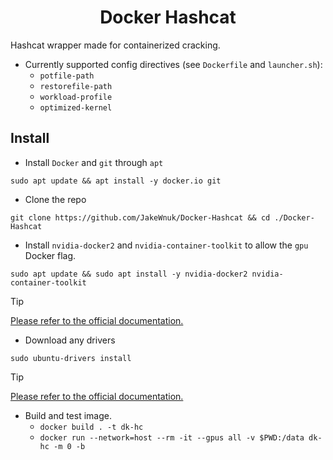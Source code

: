 <h1 align="center">
Docker Hashcat
</h1>

Hashcat wrapper made for containerized cracking.

- Currently supported config directives (see `Dockerfile` and `launcher.sh`):
    - `potfile-path`
    - `restorefile-path`
    - `workload-profile`
    - `optimized-kernel`

## Install
- Install `Docker` and `git` through `apt`
```
sudo apt update && apt install -y docker.io git
```
- Clone the repo
```
git clone https://github.com/JakeWnuk/Docker-Hashcat && cd ./Docker-Hashcat
```
- Install `nvidia-docker2` and `nvidia-container-toolkit` to allow the `gpu` Docker flag.
```
sudo apt update && sudo apt install -y nvidia-docker2 nvidia-container-toolkit
```
>[!TIP]
>[Please refer to the official documentation.](https://docs.nvidia.com/datacenter/cloud-native/container-toolkit/install-guide.html#docker)
- Download any drivers
```
sudo ubuntu-drivers install
```
>[!TIP]
>[Please refer to the official documentation.](https://ubuntu.com/server/docs/nvidia-drivers-installation)
- Build and test image.
    - `docker build . -t dk-hc`
    - `docker run --network=host --rm -it --gpus all -v $PWD:/data dk-hc -m 0 -b`
